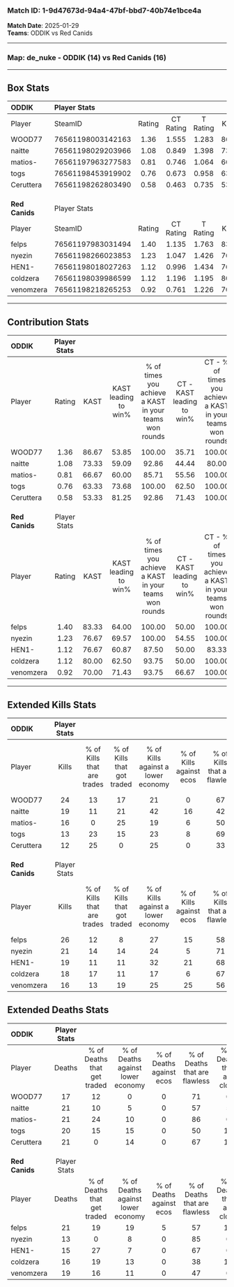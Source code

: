 ### Match ID: 1-9d47673d-94a4-47bf-bbd7-40b74e1bce4a  
**Match Date**: 2025-01-29  
**Teams**: ODDIK vs Red Canids  

---  

### **Map**: de_nuke - ODDIK (14) vs Red Canids (16)  
---  

## Box Stats  

| **ODDIK**      | Player Stats      |        |           |          |       |      |       |         |        |      |     |
| :- | :- | :-: | :-: | :-: | :-: | :-: | :-: | :-: | :-: | :-: | :-: |
| Player         | SteamID           | Rating | CT Rating | T Rating | KAST  | ADR  | Kills | Assists | Deaths | K/D  | HS% |
| WOOD77         | 76561198003142163 |  1.36  |   1.555   |  1.283   | 86.67 | 82.2 |  24   |    4    |   17   | 1.41 | 29  |
| naitte         | 76561198029203966 |  1.08  |   0.849   |  1.398   | 73.33 | 85.7 |  19   |    9    |   21   | 0.90 | 78  |
| matios-        | 76561197963277583 |  0.81  |   0.746   |  1.064   | 66.67 | 49.9 |  16   |    5    |   21   | 0.76 | 43  |
| togs           | 76561198453919902 |  0.76  |   0.673   |  0.958   | 63.33 | 62.3 |  13   |    5    |   20   | 0.65 | 53  |
| Ceruttera      | 76561198262803490 |  0.58  |   0.463   |  0.735   | 53.33 | 46.0 |  12   |    2    |   21   | 0.57 | 41  |
|                |                   |        |           |          |       |      |       |         |        |      |     |
|                |                   |        |           |          |       |      |       |         |        |      |     |
|                |                   |        |           |          |       |      |       |         |        |      |     |
| **Red Canids** | Player Stats      |        |           |          |       |      |       |         |        |      |     |
| Player         | SteamID           | Rating | CT Rating | T Rating | KAST  | ADR  | Kills | Assists | Deaths | K/D  | HS% |
| felps          | 76561197983031494 |  1.40  |   1.135   |  1.763   | 83.33 | 98.0 |  26   |   13    |   21   | 1.24 | 57  |
| nyezin         | 76561198266023853 |  1.23  |   1.047   |  1.426   | 76.67 | 71.1 |  21   |    3    |   13   | 1.62 | 76  |
| HEN1-          | 76561198018027263 |  1.12  |   0.996   |  1.434   | 76.67 | 61.6 |  19   |    7    |   15   | 1.27 | 36  |
| coldzera       | 76561198039986599 |  1.12  |   1.196   |  1.195   | 80.00 | 66.9 |  18   |    8    |   16   | 1.13 | 33  |
| venomzera      | 76561198218265253 |  0.92  |   0.761   |  1.226   | 70.00 | 64.6 |  16   |    5    |   19   | 0.84 | 43  |
---  

## Contribution Stats  

| **ODDIK**      | Player Stats |       |                      |                                                        |                           |                                                             |                          |                                                            |
| :- | :-: | :-: | :-: | :-: | :-: | :-: | :-: | :-: |
| Player         |    Rating    | KAST  | KAST leading to win% | % of times you achieve a KAST in your teams won rounds | CT - KAST leading to win% | CT - % of times you achieve a KAST in your teams won rounds | T - KAST leading to win% | T - % of times you achieve a KAST in your teams won rounds |
| WOOD77         |     1.36     | 86.67 |        53.85         |                         100.00                         |           35.71           |                           100.00                            |          75.00           |                           100.00                           |
| naitte         |     1.08     | 73.33 |        59.09         |                         92.86                          |           44.44           |                            80.00                            |          69.23           |                           100.00                           |
| matios-        |     0.81     | 66.67 |        60.00         |                         85.71                          |           55.56           |                           100.00                            |          63.64           |                           77.78                            |
| togs           |     0.76     | 63.33 |        73.68         |                         100.00                         |           62.50           |                           100.00                            |          81.82           |                           100.00                           |
| Ceruttera      |     0.58     | 53.33 |        81.25         |                         92.86                          |           71.43           |                           100.00                            |          88.89           |                           88.89                            |
|                |              |       |                      |                                                        |                           |                                                             |                          |                                                            |
|                |              |       |                      |                                                        |                           |                                                             |                          |                                                            |
|                |              |       |                      |                                                        |                           |                                                             |                          |                                                            |
| **Red Canids** | Player Stats |       |                      |                                                        |                           |                                                             |                          |                                                            |
| Player         |    Rating    | KAST  | KAST leading to win% | % of times you achieve a KAST in your teams won rounds | CT - KAST leading to win% | CT - % of times you achieve a KAST in your teams won rounds | T - KAST leading to win% | T - % of times you achieve a KAST in your teams won rounds |
| felps          |     1.40     | 83.33 |        64.00         |                         100.00                         |           50.00           |                           100.00                            |          76.92           |                           100.00                           |
| nyezin         |     1.23     | 76.67 |        69.57         |                         100.00                         |           54.55           |                           100.00                            |          83.33           |                           100.00                           |
| HEN1-          |     1.12     | 76.67 |        60.87         |                         87.50                          |           50.00           |                            83.33                            |          69.23           |                           90.00                            |
| coldzera       |     1.12     | 80.00 |        62.50         |                         93.75                          |           50.00           |                           100.00                            |          75.00           |                           90.00                            |
| venomzera      |     0.92     | 70.00 |        71.43         |                         93.75                          |           66.67           |                           100.00                            |          75.00           |                           90.00                            |
---  

## Extended Kills Stats  

| **ODDIK**      | Player Stats |                            |                            |                                    |                         |                              |                                 |                                       |                    |           |
| :- | :-: | :-: | :-: | :-: | :-: | :-: | :-: | :-: | :-: | :-: |
| Player         |    Kills     | % of Kills that are trades | % of Kills that got traded | % of Kills against a lower economy | % of Kills against ecos | % of Kills that are flawless | % of Kills that are close duels | % of Kills that are assisted by flash | Pistol Round Kills | AWP Kills |
| WOOD77         |      24      |             13             |             17             |                 21                 |            0            |              67              |                8                |                   4                   |         2          |    10     |
| naitte         |      19      |             11             |             21             |                 42                 |           16            |              42              |                5                |                   0                   |         1          |     0     |
| matios-        |      16      |             0              |             25             |                 19                 |            6            |              50              |                0                |                   0                   |         1          |     0     |
| togs           |      13      |             23             |             15             |                 23                 |            8            |              69              |                8                |                   0                   |         0          |     0     |
| Ceruttera      |      12      |             25             |             0              |                 25                 |            0            |              33              |                8                |                   0                   |         0          |     0     |
|                |              |                            |                            |                                    |                         |                              |                                 |                                       |                    |           |
|                |              |                            |                            |                                    |                         |                              |                                 |                                       |                    |           |
|                |              |                            |                            |                                    |                         |                              |                                 |                                       |                    |           |
| **Red Canids** | Player Stats |                            |                            |                                    |                         |                              |                                 |                                       |                    |           |
| Player         |    Kills     | % of Kills that are trades | % of Kills that got traded | % of Kills against a lower economy | % of Kills against ecos | % of Kills that are flawless | % of Kills that are close duels | % of Kills that are assisted by flash | Pistol Round Kills | AWP Kills |
| felps          |      26      |             12             |             8              |                 27                 |           15            |              58              |               12                |                   4                   |         2          |     0     |
| nyezin         |      21      |             14             |             14             |                 24                 |            5            |              71              |               10                |                   5                   |         1          |     0     |
| HEN1-          |      19      |             11             |             11             |                 32                 |           21            |              68              |                5                |                   0                   |         3          |     5     |
| coldzera       |      18      |             17             |             11             |                 17                 |            6            |              67              |                0                |                   0                   |         3          |     1     |
| venomzera      |      16      |             13             |             19             |                 25                 |           25            |              56              |                0                |                   0                   |         1          |     0     |
## Extended Deaths Stats  

| **ODDIK**      | Player Stats |                             |                                   |                          |                               |                            |                           |               |
| :- | :-: | :-: | :-: | :-: | :-: | :-: | :-: | :-: |
| Player         |    Deaths    | % of Deaths that get traded | % of Deaths against lower economy | % of Deaths against ecos | % of Deaths that are flawless | % of Deaths that are close | % of Deaths while blinded | Deaths to AWP |
| WOOD77         |      17      |             12              |                 0                 |            0             |              71               |             0              |             0             |       0       |
| naitte         |      21      |             10              |                 5                 |            0             |              57               |             5              |             5             |       2       |
| matios-        |      21      |             24              |                10                 |            0             |              86               |             0              |             0             |       1       |
| togs           |      20      |             15              |                15                 |            0             |              50               |             15             |             5             |       2       |
| Ceruttera      |      21      |              0              |                14                 |            0             |              67               |             10             |             0             |       1       |
|                |              |                             |                                   |                          |                               |                            |                           |               |
|                |              |                             |                                   |                          |                               |                            |                           |               |
|                |              |                             |                                   |                          |                               |                            |                           |               |
| **Red Canids** | Player Stats |                             |                                   |                          |                               |                            |                           |               |
| Player         |    Deaths    | % of Deaths that get traded | % of Deaths against lower economy | % of Deaths against ecos | % of Deaths that are flawless | % of Deaths that are close | % of Deaths while blinded | Deaths to AWP |
| felps          |      21      |             19              |                19                 |            5             |              57               |             14             |             0             |       5       |
| nyezin         |      13      |              0              |                 8                 |            0             |              85               |             0              |             8             |       2       |
| HEN1-          |      15      |             27              |                 7                 |            0             |              67               |             0              |             0             |       1       |
| coldzera       |      16      |             19              |                13                 |            0             |              38               |             13             |             0             |       1       |
| venomzera      |      19      |             16              |                11                 |            0             |              47               |             0              |             0             |       1       |

